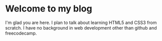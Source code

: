 # Welcome to my blog

I'm glad you are here. I plan to talk about learning HTML5 and CSS3 from scratch. I have no background in web development other than github and freecodecamp.
